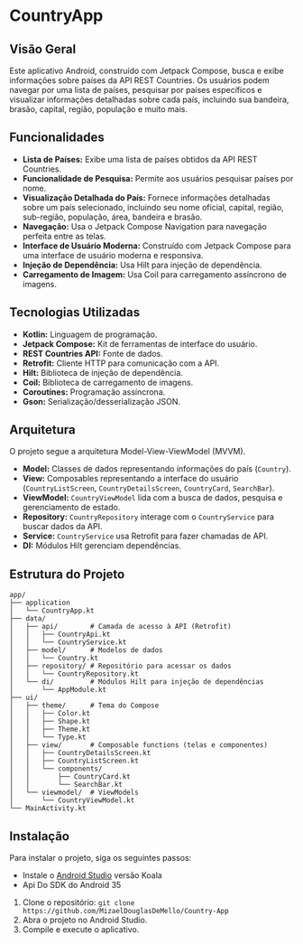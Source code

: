 # CountryApp

## Visão Geral

Este aplicativo Android, construído com Jetpack Compose, busca e exibe informações sobre países da API REST Countries. Os usuários podem navegar por uma lista de países, pesquisar por países específicos e visualizar informações detalhadas sobre cada país, incluindo sua bandeira, brasão, capital, região, população e muito mais.

## Funcionalidades

*   **Lista de Países:** Exibe uma lista de países obtidos da API REST Countries.
*   **Funcionalidade de Pesquisa:** Permite aos usuários pesquisar países por nome.
*   **Visualização Detalhada do País:** Fornece informações detalhadas sobre um país selecionado, incluindo seu nome oficial, capital, região, sub-região, população, área, bandeira e brasão.
*   **Navegação:** Usa o Jetpack Compose Navigation para navegação perfeita entre as telas.
*   **Interface de Usuário Moderna:** Construído com Jetpack Compose para uma interface de usuário moderna e responsiva.
*   **Injeção de Dependência:** Usa Hilt para injeção de dependência.
*   **Carregamento de Imagem:** Usa Coil para carregamento assíncrono de imagens.

## Tecnologias Utilizadas

*   **Kotlin:** Linguagem de programação.
*   **Jetpack Compose:** Kit de ferramentas de interface do usuário.
*   **REST Countries API:** Fonte de dados.
*   **Retrofit:** Cliente HTTP para comunicação com a API.
*   **Hilt:** Biblioteca de injeção de dependência.
*   **Coil:** Biblioteca de carregamento de imagens.
*   **Coroutines:** Programação assíncrona.
*   **Gson:** Serialização/desserialização JSON.


## Arquitetura

O projeto segue a arquitetura Model-View-ViewModel (MVVM).

*   **Model:** Classes de dados representando informações do país (`Country`).
*   **View:** Composables representando a interface do usuário (`CountryListScreen`, `CountryDetailsScreen`, `CountryCard`, `SearchBar`).
*   **ViewModel:** `CountryViewModel` lida com a busca de dados, pesquisa e gerenciamento de estado.
*   **Repository:** `CountryRepository` interage com o `CountryService` para buscar dados da API.
*   **Service:** `CountryService` usa Retrofit para fazer chamadas de API.
*   **DI:** Módulos Hilt gerenciam dependências.

## Estrutura do Projeto

``` 
app/
├── application
│   └── CountryApp.kt
├── data/
│   ├── api/        # Camada de acesso à API (Retrofit)
│   │   ├── CountryApi.kt
│   │   └── CountryService.kt
│   ├── model/      # Modelos de dados
│   │   └── Country.kt
│   ├── repository/ # Repositório para acessar os dados
│   │   └── CountryRepository.kt
│   └── di/         # Módulos Hilt para injeção de dependências
│       └── AppModule.kt
├── ui/
│   ├── theme/      # Tema do Compose
│   │   ├── Color.kt
│   │   ├── Shape.kt
│   │   ├── Theme.kt
│   │   └── Type.kt
│   ├── view/       # Composable functions (telas e componentes)
│   │   ├── CountryDetailsScreen.kt
│   │   ├── CountryListScreen.kt
│   │   └── components/
│   │       ├── CountryCard.kt
│   │       └── SearchBar.kt
│   └── viewmodel/  # ViewModels
│       └── CountryViewModel.kt
└── MainActivity.kt
```

## Instalação

Para instalar o projeto, siga os seguintes passos:
- Instale o [Android Studio](https://developer.android.com/studio) versão Koala
- Api Do SDK do Android 35 

1.  Clone o repositório: `git clone https://github.com/MizaelDouglasDeMello/Country-App`
2.  Abra o projeto no Android Studio.
3.  Compile e execute o aplicativo.

